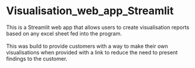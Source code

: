 # Visualisation_web_app_Streamlit
This is a Streamlit web app that allows users to create visualisation reports based on any excel sheet fed into the program.  
<br>
This was build to provide customers with a way to make their own visualisations when provided with a link to reduce the need to present findings to the customer.
